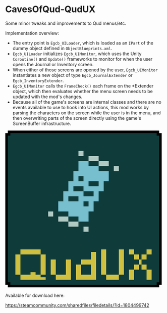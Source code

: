 # CavesOfQud-QudUX
Some minor tweaks and improvements to Qud menus/etc.

Implementation overview:
* The entry point is `Egcb_UILoader`, which is loaded as an `IPart` of the dummy object defined in `ObjectBlueprints.xml`.
* `Egcb_UILoader` initializes `Egcb_UIMonitor`, which uses the Unity `Coroutine()` and `Update()` frameworks to monitor for when the user opens the Journal or Inventory screen.
* When either of those screens are opened by the user, `Egcb_UIMonitor` instantiates a new object of type `Egcb_JournalExtender` or `Egcb_InventoryExtender`.
* `Egcb_UIMonitor` calls the `FrameCheck()` each frame on the \*Extender object, which then evaluates whether the menu screen needs to be updated with the mod's changes.
* Because all of the game's screens are internal classes and there are no events available to use to hook into UI actions, this mod works by parsing the characters on the screen while the user is in the menu, and then overwriting parts of the screen directly using the game's ScreenBuffer infrastructure.

![cover image](QudUX_Cover.png)

Available for download here:

https://steamcommunity.com/sharedfiles/filedetails/?id=1804499742

